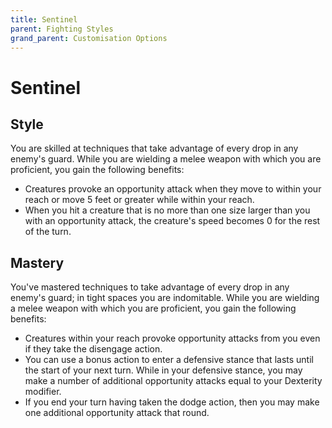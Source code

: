```yaml
---
title: Sentinel
parent: Fighting Styles
grand_parent: Customisation Options
---
```


# Sentinel

## Style
You are skilled at techniques that take advantage of every drop in any enemy's guard. While you are wielding a melee weapon with which you are proficient, you gain the following benefits:
- Creatures provoke an opportunity attack when they move to within your reach or move 5 feet or greater while within your reach.
- When you hit a creature that is no more than one size larger than you with an opportunity attack, the creature's speed becomes 0 for the rest of the turn.

## Mastery
You've mastered techniques to take advantage of every drop in any enemy's guard; in tight spaces you are indomitable. While you are wielding a melee weapon with which you are proficient, you gain the following benefits:
- Creatures within your reach provoke opportunity attacks from you even if they take the disengage action.
- You can use a bonus action to enter a defensive stance that lasts until the start of your next turn. While in your defensive stance, you may make a number of additional opportunity attacks equal to your Dexterity modifier.
- If you end your turn having taken the dodge action, then you may make one additional opportunity attack that round.
